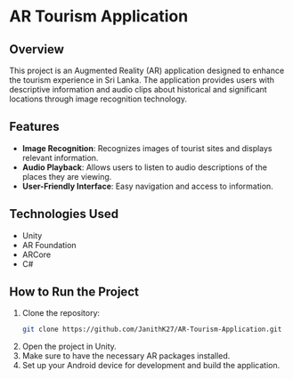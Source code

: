 # AR Tourism Application

## Overview
This project is an Augmented Reality (AR) application designed to enhance the tourism experience in Sri Lanka. The application provides users with descriptive information and audio clips about historical and significant locations through image recognition technology.

## Features
- **Image Recognition**: Recognizes images of tourist sites and displays relevant information.
- **Audio Playback**: Allows users to listen to audio descriptions of the places they are viewing.
- **User-Friendly Interface**: Easy navigation and access to information.

## Technologies Used
- Unity
- AR Foundation
- ARCore
- C#

## How to Run the Project
1. Clone the repository:
   ```bash
   git clone https://github.com/JanithK27/AR-Tourism-Application.git
2. Open the project in Unity.
3. Make sure to have the necessary AR packages installed.
4. Set up your Android device for development and build the application.